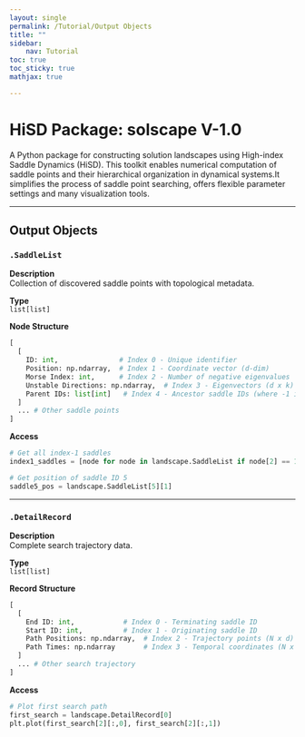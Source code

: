 ```yaml
---
layout: single
permalink: /Tutorial/Output Objects
title: ""
sidebar:
    nav: Tutorial
toc: true
toc_sticky: true
mathjax: true

---
```

# HiSD Package: solscape V-1.0
<!--
*        Version:  1.0.0
*        Created:  2024-12-25
*        Last Modified:  2025-03-13
*
*         Author:  Yuyang LIU <liuyuyang@stu.pku.edu.cn>
*      Copyright:  Copyright (c) 2024-2025, Lei ZHANG, Yuyang LIU. All rights reserved.
-->
      
A Python package for constructing solution landscapes using High-index Saddle Dynamics (HiSD). This toolkit enables numerical computation of saddle points and their hierarchical organization in dynamical systems.It simplifies the process of saddle point searching, offers flexible parameter settings and many visualization tools.
      
---

## Output Objects

### `.SaddleList`
**Description**  
Collection of discovered saddle points with topological metadata. 

**Type**  
`list[list]`  

**Node Structure**  
```python
[
  [
    ID: int,               # Index 0 - Unique identifier
    Position: np.ndarray,  # Index 1 - Coordinate vector (d-dim)
    Morse Index: int,      # Index 2 - Number of negative eigenvalues
    Unstable Directions: np.ndarray,  # Index 3 - Eigenvectors (d x k)
    Parent IDs: list[int]   # Index 4 - Ancestor saddle IDs (where -1 indicates initial point)
  ]
  ... # Other saddle points
]
```

**Access**  
```python
# Get all index-1 saddles
index1_saddles = [node for node in landscape.SaddleList if node[2] == 1]

# Get position of saddle ID 5
saddle5_pos = landscape.SaddleList[5][1]
```

---

### `.DetailRecord`
**Description**  
Complete search trajectory data. 

**Type**  
`list[list]`  

**Record Structure**  
```python
[
  [
    End ID: int,            # Index 0 - Terminating saddle ID
    Start ID: int,          # Index 1 - Originating saddle ID
    Path Positions: np.ndarray,  # Index 2 - Trajectory points (N x d)
    Path Times: np.ndarray       # Index 3 - Temporal coordinates (N x 1)
  ]
  ... # Other search trajectory
]
```

**Access**  
```python
# Plot first search path
first_search = landscape.DetailRecord[0]
plt.plot(first_search[2][:,0], first_search[2][:,1])
```



